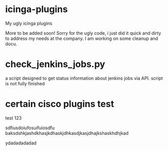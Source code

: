 icinga-plugins
==============

My ugly icinga plugins

More to be added soon!
Sorry for the ugly code, i just did it quick and dirty to address my needs at the company. 
I am working on some cleanup and docu.

check_jenkins_jobs.py
=============
a script designed to get status information about jenkins jobs via API.
script is not fully finished

certain cisco plugins test
==============




test 123





sdfiusdoiufosuifuiosdfu
baksdshkjashdkhasjkdhaskjdhkasdjkasjdhajkshaskhdhjkad

ydadadadadad
